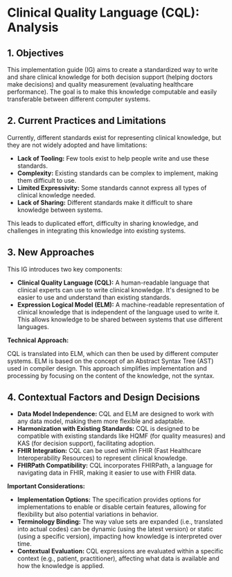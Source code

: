 # Clinical Quality Language (CQL): Analysis

## 1. Objectives

This implementation guide (IG) aims to create a standardized way to write and share clinical knowledge for both decision support (helping doctors make decisions) and quality measurement (evaluating healthcare performance). The goal is to make this knowledge computable and easily transferable between different computer systems.

## 2. Current Practices and Limitations

Currently, different standards exist for representing clinical knowledge, but they are not widely adopted and have limitations:

* **Lack of Tooling:** Few tools exist to help people write and use these standards.
* **Complexity:** Existing standards can be complex to implement, making them difficult to use.
* **Limited Expressivity:** Some standards cannot express all types of clinical knowledge needed.
* **Lack of Sharing:** Different standards make it difficult to share knowledge between systems.

This leads to duplicated effort, difficulty in sharing knowledge, and challenges in integrating this knowledge into existing systems.

## 3. New Approaches

This IG introduces two key components:

* **Clinical Quality Language (CQL):** A human-readable language that clinical experts can use to write clinical knowledge. It's designed to be easier to use and understand than existing standards.
* **Expression Logical Model (ELM):** A machine-readable representation of clinical knowledge that is independent of the language used to write it. This allows knowledge to be shared between systems that use different languages.

**Technical Approach:**

CQL is translated into ELM, which can then be used by different computer systems. ELM is based on the concept of an Abstract Syntax Tree (AST) used in compiler design. This approach simplifies implementation and processing by focusing on the content of the knowledge, not the syntax.

## 4. Contextual Factors and Design Decisions

* **Data Model Independence:** CQL and ELM are designed to work with any data model, making them more flexible and adaptable.
* **Harmonization with Existing Standards:** CQL is designed to be compatible with existing standards like HQMF (for quality measures) and KAS (for decision support), facilitating adoption.
* **FHIR Integration:** CQL can be used within FHIR (Fast Healthcare Interoperability Resources) to represent clinical knowledge.
* **FHIRPath Compatibility:** CQL incorporates FHIRPath, a language for navigating data in FHIR, making it easier to use with FHIR data.

**Important Considerations:**

* **Implementation Options:** The specification provides options for implementations to enable or disable certain features, allowing for flexibility but also potential variations in behavior.
* **Terminology Binding:** The way value sets are expanded (i.e., translated into actual codes) can be dynamic (using the latest version) or static (using a specific version), impacting how knowledge is interpreted over time.
* **Contextual Evaluation:** CQL expressions are evaluated within a specific context (e.g., patient, practitioner), affecting what data is available and how the knowledge is applied.
